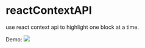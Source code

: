 # reactContextAPI
use react context api to highlight one block at a time.

Demo:
![](https://gph.is/g/Z58m6BB)
